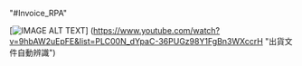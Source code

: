 "#Invoice_RPA" 

[![IMAGE ALT TEXT](http://img.youtube.com/vi/9hbAW2uEpFE&list/0.jpg)]
(https://www.youtube.com/watch?v=9hbAW2uEpFE&list=PLC00N_dYpaC-36PUGz98Y1FgBn3WXccrH "出貨文件自動辨識")
